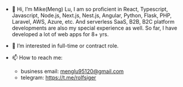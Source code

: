 - 👋 Hi, I’m Mike(Meng) Lu,
I am so proficient in React, Typescript, Javascript, Node.js, Next.js, Nest.js, Angular, Python, Flask, PHP, Laravel, AWS, Azure, etc.
And serverless SaaS, B2B, B2C platform developments are also my special experience as well.
So far, I have developed a lot of web apps for 8+ yrs.

- 👀 I’m interested in full-time or contract role.

- 📫 How to reach me:
  * business email: menglu95120@gmail.com
  * telegram: https://t.me/rolfsiger

<!---
menglu95/menglu95 is a ✨ special ✨ repository because its `README.md` (this file) appears on your GitHub profile.
You can click the Preview link to take a look at your changes.
--->
